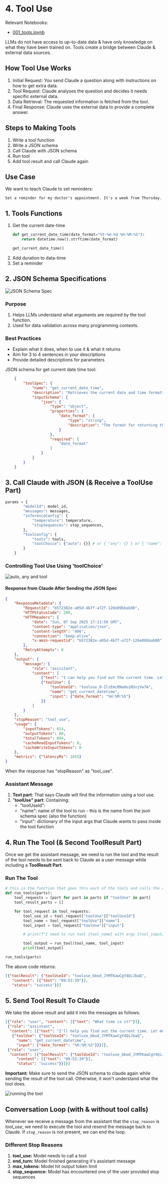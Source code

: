 # 4. Tool Use

Relevant Notebooks:
- [001_tools.ipynb](./notebooks/4-tool-use/001_tools.ipynb)


LLMs do not have access to up-to-date data & have only knowledge on what they have been trained on. Tools create a bridge between Claude & external data sources.

## How Tool Use Works

1. Initial Request:  You send Claude a question along with instructions on how to get extra data.
2. Tool Request: Claude analyses the question and decides it needs specific external data.
3. Data Retrieval: The requested information is fetched from the tool.
4. Final Response: Claude uses the external data to provide a complete answer.

## Steps to Making Tools

1. Write a tool function
2. Write a JSON schema
3. Call Claude with JSON schema
4. Run tool
5. Add tool result and call Claude again

## Use Case

We want to teach Claude to set reminders:

```
Set a reminder for my doctor's appointment. It's a week from Thursday.
```

## 1. Tools Functions

1. Get the current date-time
    ```python
    def get_current_date_time(date_format="%Y-%m-%d %H:%M:%S"):
        return datetime.now().strftime(date_format)

    get_current_date_time()
    ```
2. Add duration to data-time
3. Set a reminder

## 2. JSON Schema Specifications

![JSON Schema Spec](https://everpath-course-content.s3-accelerate.amazonaws.com/instructor%2Fa46l9irobhg0f5webscixp0bs%2Fpublic%2F1748558031%2F08_-_003_-_JSON_Schema_for_Tools_04.1748558031698.png)

### Purpose

1. Helps LLMs understand what arguments are required by the tool function.
2. Used for data validation across many programming contexts.

### Best Practices

- Explain what it does, when to use it & what it returns
- Aim for 3 to 4 sentences in your descriptions
- Provide detailed descriptions for parameters

JSON schema for get current date time tool:
```json
    {
        "toolSpec": {
            "name": "get_current_date_time",
            "description": "Retrieves the current date and time formatted according to the specified format string. This tool returns the system's current local date and time as a formatted string. It should be used when the user needs to know the current date, time, or both in a specific format. The tool uses Python's datetime.now() function internally, so it will reflect the server's local time zone settings. This tool does not support retrieving dates or times for different time zones or historical/future dates.",
            "inputSchema": {
                "json": {
                    "type": "object",
                    "properties": {
                        "date_format": {
                            "type": "string",
                            "description": "The format for returning the date-time as per Python strftime."
                        }
                    },
                    "required": [
                        "date_format"
                    ]
                }
            }
        } 
    }
```

## 3. Call Claude with JSON  (& Receive a ToolUse Part)

```python
params = {
        "modelId": model_id,
        "messages": messages,
        "inferenceConfig": {
            "temperature": temperature,
            "stopSequences": stop_sequences,
        },
        "toolConfig": {
            "tools": tools, 
            "toolChoice": {"auto": {}} # or { "any": {} } or { "name": "tool-name" }
        }
    }
```

### Controlling Tool Use Using 'toolChoice'
![auto, any and tool](https://everpath-course-content.s3-accelerate.amazonaws.com/instructor%2Fa46l9irobhg0f5webscixp0bs%2Fpublic%2F1748558036%2F08_-_004_-_Handling_Tool_Use_Responses_02.1748558036403.png)

#### Response from Claude After Sending the JSON Spec
```json
{
    "ResponseMetadata": {
        "RequestId": "b572382e-a05d-4b7f-a72f-126e09bbab80", 
        "HTTPStatusCode": 200, 
        "HTTPHeaders": {
            "date": "Sun, 07 Sep 2025 17:11:58 GMT", 
            "content-type": "application/json", 
            "content-length": "486", 
            "connection": "keep-alive", 
            "x-amzn-requestid": "b572382e-a05d-4b7f-a72f-126e09bbab80"
        }, 
        "RetryAttempts": 0
    }, 
    "output": {
        "message": {
            "role": "assistant", 
            "content": [
                {"text": "I can help you find out the current time. Let me check that for you."}, 
                {"toolUse": {
                    "toolUseId": "tooluse_0-ZlzEmcRNaHuiNSnjVw7A", 
                    "name": "get_current_datetime", 
                    "input": {"date_format": "%H:%M:%S"}
                }}
            ]
        }
    }, 
    "stopReason": "tool_use", 
    "usage": {
        "inputTokens": 614, 
        "outputTokens": 80, 
        "totalTokens": 694, 
        "cacheReadInputTokens": 0, 
        "cacheWriteInputTokens": 0
    }, 
    "metrics": {"latencyMs": 1855}
}
```

When the response has "stopReason" as "tool_use".

### Assistant Message

1. **Text part**: That says Claude will find the information using a tool use.
2. "**toolUse" part**: Containing:
    - "toolUseId": 
    - "name": name of the tool to run - this is the name from the json schema spec (also the function)
    - "input": dictionary of the input args that Claude wants to pass inside the tool function

## 4. Run The Tool (& Second ToolResult Part)

Once we get the assistant message, we need to run the tool and the result of the tool needs to be sent back to Claude as a user message while including a **ToolResult Part**.

### Run The Tool
```python
# this is the function that goes thru each of the tools and calls the run_tool function (which in turn calls the tool method definition)
def run_tools(parts):
    tool_requests = [part for part in parts if "toolUse" in part]
    tool_result_parts = []

    for tool_request in tool_requests:
        tool_use_id = tool_request["toolUse"]["toolUseId"]
        tool_name = tool_request["toolUse"]["name"]
        tool_input = tool_request["toolUse"]["input"]

        # print(f"I need to run tool {tool_name} with args {tool_input}")

        tool_output = run_tool(tool_name, tool_input)
        print(tool_output)

run_tools(parts)
```

The above code returns:

```json
[{"toolResult": {"toolUseId": "tooluse_bbod_JYMTKawCgY4QiJbaQ",
   "content": [{"text": "09:52:39"}],
   "status": "success"}}]
```

## 5. Send Tool Result To Claude

We take the above result and add it into the messages as follows:

```json
[{"role": "user", "content": [{"text": "What time is it?"}]},
 {"role": "assistant",
  "content": [{"text": "I'll help you find out the current time. Let me check that for you."},
   {"toolUse": {"toolUseId": "tooluse_bbod_JYMTKawCgY4QiJbaQ",
     "name": "get_current_datetime",
     "input": {"date_format": "%H:%M:%S"}}}]},
 {"role": "user",
  "content": [{"toolResult": {"toolUseId": "tooluse_bbod_JYMTKawCgY4QiJbaQ",
     "content": [{"text": "09:52:39"}],
     "status": "success"}}]}]

```

**Important:** Make sure to send the JSON schema to claude again while sending the result of the tool call. Otherwise, it won't understand what the tool does.

![running the tool](https://everpath-course-content.s3-accelerate.amazonaws.com/instructor%2Fa46l9irobhg0f5webscixp0bs%2Fpublic%2F1748558038%2F08_-_004_-_Handling_Tool_Use_Responses_11.1748558037792.png)

## Conversation Loop (with & without tool calls)

Whenever we receive a message from the assistant that the `stop_reason` is *tool_use*, we need to execute the tool and resend the message back to Claude. If `stop_reason` is not present, we can end the loop.

### Different Stop Reasons

1. **tool_use:** Model needs to call a tool
2. **end_turn:** Model finished generating it's assistant message
3. **max_tokens:** Model hit output token limit
4. **stop_sequence:** Model has encountered one of the user provided stop sequences